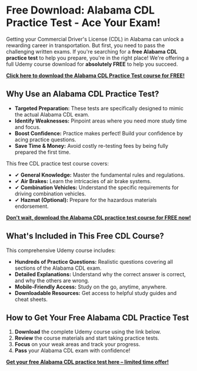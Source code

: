 # Free Download: Alabama CDL Practice Test - Ace Your Exam!

Getting your Commercial Driver's License (CDL) in Alabama can unlock a rewarding career in transportation. But first, you need to pass the challenging written exams. If you're searching for a **free Alabama CDL practice test** to help you prepare, you're in the right place! We're offering a full Udemy course download for **absolutely FREE** to help you succeed.

[**Click here to download the Alabama CDL Practice Test course for FREE!**](https://udemywork.com/alabama-cdl-practice-test)

## Why Use an Alabama CDL Practice Test?

*   **Targeted Preparation:** These tests are specifically designed to mimic the actual Alabama CDL exam.
*   **Identify Weaknesses:** Pinpoint areas where you need more study time and focus.
*   **Boost Confidence:** Practice makes perfect! Build your confidence by acing practice questions.
*   **Save Time & Money:** Avoid costly re-testing fees by being fully prepared the first time.

This free CDL practice test course covers:

*   ✔ **General Knowledge:** Master the fundamental rules and regulations.
*   ✔ **Air Brakes:** Learn the intricacies of air brake systems.
*   ✔ **Combination Vehicles:** Understand the specific requirements for driving combination vehicles.
*   ✔ **Hazmat (Optional):** Prepare for the hazardous materials endorsement.

[**Don't wait, download the Alabama CDL practice test course for FREE now!**](https://udemywork.com/alabama-cdl-practice-test)

## What's Included in This Free CDL Course?

This comprehensive Udemy course includes:

*   **Hundreds of Practice Questions:** Realistic questions covering all sections of the Alabama CDL exam.
*   **Detailed Explanations:** Understand why the correct answer is correct, and why the others are wrong.
*   **Mobile-Friendly Access:** Study on the go, anytime, anywhere.
*   **Downloadable Resources:** Get access to helpful study guides and cheat sheets.

## How to Get Your Free Alabama CDL Practice Test

1.  **Download** the complete Udemy course using the link below.
2.  **Review** the course materials and start taking practice tests.
3.  **Focus** on your weak areas and track your progress.
4.  **Pass** your Alabama CDL exam with confidence!

[**Get your free Alabama CDL practice test here – limited time offer!**](https://udemywork.com/alabama-cdl-practice-test)

